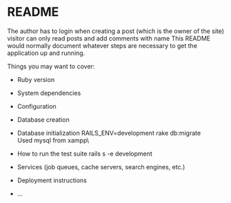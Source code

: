 # README
The author has to login when creating a post (which is the owner of the site)
visitor can only read posts and add comments with name
This README would normally document whatever steps are necessary to get the
application up and running.

Things you may want to cover:

* Ruby version

* System dependencies

* Configuration

* Database creation

* Database initialization
RAILS_ENV=development rake db:migrate\
Used mysql from xampp\

* How to run the test suite
rails s -e development

* Services (job queues, cache servers, search engines, etc.)

* Deployment instructions

* ...

